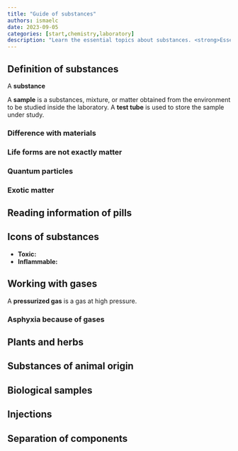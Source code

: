 ```yaml
---
title: "Guide of substances"
authors: ismaelc
date: 2023-09-05
categories: [start,chemistry,laboratory]
description: "Learn the essential topics about substances. <strong>Essential</strong> to learn to be a chemist."
---
```


## Definition of substances

A **substance**

A **sample** is a substances, mixture, or matter obtained from the environment to be studied inside the laboratory. A **test tube** is used to store the sample under study.

### Difference with materials

### Life forms are not exactly matter

### Quantum particles

### Exotic matter

## Reading information of pills

## Icons of substances

- **Toxic:**
- **Inflammable:**

## Working with gases

A **pressurized gas** is a gas at high pressure.

### Asphyxia because of gases

## Plants and herbs

## Substances of animal origin

## Biological samples

## Injections

## Separation of components
